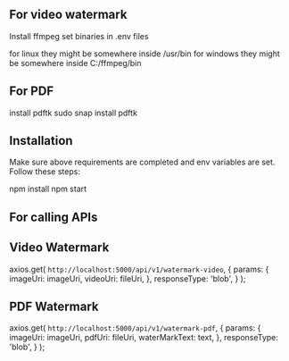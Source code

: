 ## For video watermark

Install ffmpeg
set binaries in .env files

for linux they might be somewhere inside /usr/bin
for windows they might be somewhere inside C:/ffmpeg/bin

## For PDF

install pdftk
sudo snap install pdftk

## Installation

Make sure above requirements are completed and env variables are set. Follow these steps:

npm install
npm start

## For calling APIs

## Video Watermark

axios.get(
`http://localhost:5000/api/v1/watermark-video`,
{
params: {
imageUri: imageUri,
videoUri: fileUri,
},
responseType: 'blob',
}
);

## PDF Watermark

axios.get(
`http://localhost:5000/api/v1/watermark-pdf`,
{
params: {
imageUri: imageUri,
pdfUri: fileUri,
waterMarkText: text,
},
responseType: 'blob',
}
);
